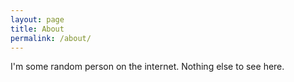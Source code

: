 ```yaml
---
layout: page
title: About
permalink: /about/
---
```


I'm some random person on the internet.
Nothing else to see here.
